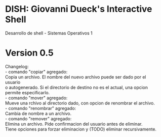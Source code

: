 # DISH: Giovanni Dueck's Interactive Shell
Desarrollo de shell - Sistemas Operativos 1

# Version 0.5
Changelog:\
    - comando "copiar" agregado:\
        Copia un archivo. El nombre del nuevo archivo puede ser dado por el usuario\
        o autogenerado. Si el directorio de destino no es el actual, una opcion\
        permite especificarlo.\
    - comando "mover" agregado:\
        Mueve una rchivo al directorio dado, con opcion de renombrar el archivo.\
    - comando "renombrar" agregado:\
        Cambia de nombre a un archivo.\
    - comando "remover" agregado:\
        Elimina un archivo. Pide confirmacion del usuario antes de eliminar.\
        Tiene opciones para forzar eliminacion y (TODO) eliminar recursivamente.
